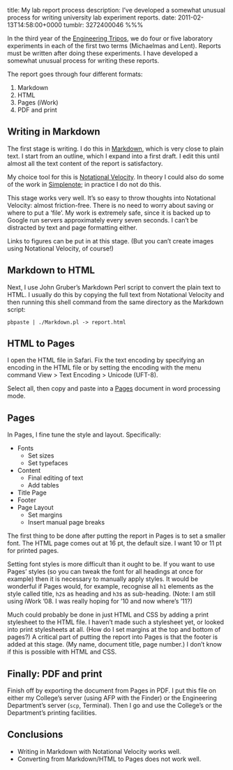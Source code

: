 title: My lab report process
description: I’ve developed a somewhat unusual process for writing university lab experiment reports.
date: 2011-02-13T14:58:00+0000
tumblr: 3272400046
%%%

In the third year of the [Engineering Tripos][ET], we do four or five laboratory experiments in each of the first two terms (Michaelmas and Lent). Reports must be written after doing these experiments. I have developed a somewhat unusual process for writing these reports.

The report goes through four different formats:

1. Markdown
2. HTML
3. Pages (iWork)
4. PDF and print

## Writing in Markdown ##

The first stage is writing. I do this in [Markdown][M], which is very close to plain text. I start from an outline, which I expand into a first draft. I edit this until almost all the text content of the report is satisfactory.

My choice tool for this is [Notational Velocity][NV]. In theory I could also do some of the work in [Simplenote][S]; in practice I do not do this.

This stage works very well. It’s so easy to throw thoughts into Notational Velocity: almost friction-free. There is no need to worry about saving or where to put a ‘file’. My work is extremely safe, since it is backed up to Google run servers approximately every seven seconds. I can’t be distracted by text and page formatting either.

Links to figures can be put in at this stage. (But you can’t create images using Notational Velocity, of course!)

## Markdown to HTML ##

Next, I use John Gruber’s Markdown Perl script to convert the plain text to HTML. I usually do this by copying the full text from Notational Velocity and then running this shell command from the same directory as the Markdown script:

	pbpaste | ./Markdown.pl -> report.html

## HTML to Pages ##

I open the HTML file in Safari. Fix the text encoding by specifying an encoding in the HTML file or by setting the encoding with the menu command View > Text Encoding > Unicode (UFT-8).

Select all, then copy and paste into a [Pages][P] document in word processing mode.

## Pages ##

In Pages, I fine tune the style and layout. Specifically:

- Fonts
	- Set sizes
	- Set typefaces
- Content
	- Final editing of text
	- Add tables
- Title Page
- Footer
- Page Layout
	- Set margins
	- Insert manual page breaks

The first thing to be done after putting the report in Pages is to set a smaller font. The HTML page comes out at 16 pt, the default size. I want 10 or 11 pt for printed pages.

Setting font styles is more difficult than it ought to be. If you want to use Pages’ styles (so you can tweak the font for all headings at once for example) then it is necessary to manually apply styles. It would be wonderful if Pages would, for example, recognise all `h1` elements as the style called title, `h2`s as heading and `h3`s as sub-heading. (Note: I am still using iWork ’08. I was really hoping for ’10 and now where’s ’11?)

Much could probably be done in just HTML and CSS by adding a print stylesheet to the HTML file. I haven’t made such a stylesheet yet, or looked into print stylesheets at all. (How do I set margins at the top and bottom of pages?) A critical part of putting the report into Pages is that the footer is added at this stage. (My name, document title, page number.) I don’t know if this is possible with HTML and CSS.

## Finally: PDF and print ##

Finish off by exporting the document from Pages in PDF. I put this file on either my College’s server (using AFP with the Finder) or the Engineering Department’s server (`scp`, Terminal). Then I go and use the College’s or the Department’s printing facilities.

## Conclusions ##

- Writing in Markdown with Notational Velocity works well.
- Converting from Markdown/HTML to Pages does not work well.

[ET]: http://www.eng.cam.ac.uk/
[M]: http://daringfireball.net/projects/markdown/
[NV]: http://notational.net/
[P]: http://www.apple.com/iwork/pages/
[S]: http://simplenoteapp.com/
